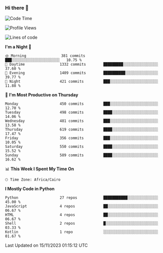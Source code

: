 ### Hi there 👋

<!--
**AMR-KELEG/AMR-KELEG** is a ✨ _special_ ✨ repository because its `README.md` (this file) appears on your GitHub profile.

Here are some ideas to get you started:

- 🔭 I’m currently working on ...
- 🌱 I’m currently learning ...
- 👯 I’m looking to collaborate on ...
- 🤔 I’m looking for help with ...
- 💬 Ask me about ...
- 📫 How to reach me: ...
- 😄 Pronouns: ...
- ⚡ Fun fact: ...
-->

<!--START_SECTION:waka-->
![Code Time](http://img.shields.io/badge/Code%20Time-0%20secs-blue)

![Profile Views](http://img.shields.io/badge/Profile%20Views-0-blue)

![Lines of code](https://img.shields.io/badge/From%20Hello%20World%20I%27ve%20Written-20.7%20million%20lines%20of%20code-blue)

**I'm a Night 🦉** 

```text
🌞 Morning                381 commits         ███░░░░░░░░░░░░░░░░░░░░░░   10.75 % 
🌆 Daytime                1332 commits        █████████░░░░░░░░░░░░░░░░   37.60 % 
🌃 Evening                1409 commits        ██████████░░░░░░░░░░░░░░░   39.77 % 
🌙 Night                  421 commits         ███░░░░░░░░░░░░░░░░░░░░░░   11.88 % 
```
📅 **I'm Most Productive on Thursday** 

```text
Monday                   450 commits         ███░░░░░░░░░░░░░░░░░░░░░░   12.70 % 
Tuesday                  498 commits         ████░░░░░░░░░░░░░░░░░░░░░   14.06 % 
Wednesday                481 commits         ███░░░░░░░░░░░░░░░░░░░░░░   13.58 % 
Thursday                 619 commits         ████░░░░░░░░░░░░░░░░░░░░░   17.47 % 
Friday                   356 commits         ███░░░░░░░░░░░░░░░░░░░░░░   10.05 % 
Saturday                 550 commits         ████░░░░░░░░░░░░░░░░░░░░░   15.52 % 
Sunday                   589 commits         ████░░░░░░░░░░░░░░░░░░░░░   16.62 % 
```


📊 **This Week I Spent My Time On** 

```text
🕑︎ Time Zone: Africa/Cairo
```

**I Mostly Code in Python** 

```text
Python                   27 repos            ███████████░░░░░░░░░░░░░░   45.00 % 
JavaScript               4 repos             ██░░░░░░░░░░░░░░░░░░░░░░░   06.67 % 
HTML                     4 repos             ██░░░░░░░░░░░░░░░░░░░░░░░   06.67 % 
Shell                    2 repos             █░░░░░░░░░░░░░░░░░░░░░░░░   03.33 % 
Kotlin                   1 repo              ░░░░░░░░░░░░░░░░░░░░░░░░░   01.67 % 
```




 Last Updated on 15/11/2023 01:15:12 UTC
<!--END_SECTION:waka-->

